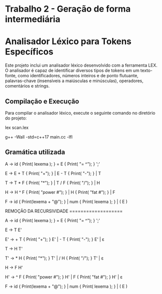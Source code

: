 # Trabalho 2 - Geração de forma intermediária

# Analisador Léxico para Tokens Específicos
Este projeto inclui um analisador léxico desenvolvido com a ferramenta LEX. O analisador é capaz de identificar diversos tipos de tokens em um texto-fonte, como identificadores, números inteiros e de ponto flutuante, palavras-chave (insensíveis a maiúsculas e minúsculas), operadores, comentários e strings.

## Compilação e Execução
Para compilar o analisador léxico, execute o seguinte comando no diretório do projeto:

lex scan.lex

g++ -Wall -std=c++17 main.cc -lfl

## Gramática utilizada

A -> id { Print( lexema ); } = E { Print( "= ^"); } ';'

E -> E + T { Print( "+"); }
   | E - T { Print( "-"); }
   | T
   
T -> T * F { Print( "*"); }
   | T / F { Print( "/"); }
   | H

H -> H ^ F { Print( "power #"); }
   | H { Print( "fat #"); }
   | F
   
F -> id { Print(lexema + "@"); }
| num { Print( lexema ); }
| ( E )


REMOÇÃO DA RECURSIVIDADE ===================

A -> id { Print( lexema ); } = E { Print( "= ^"); } ';'
   
E -> T E'

E' -> + T { Print( "+"); } E'
	| - T { Print( "-"); } E'
	| ε   
   
T -> H T'


T' -> * H { Print( "*"); } T'
   | / H { Print( "/"); } T'
   | ε
   
H -> F H'   

H' -> ^ F { Print( "power #"); } H'
   | F { Print( "fat #"); } H'
   | ε
   
F -> id { Print(lexema + "@"); }
| num { Print( lexema ); }
| ( E )

